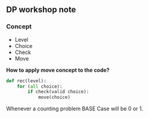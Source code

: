 ## DP workshop note

### Concept
- Level
- Choice 
- Check 
- Move


**How to apply move concept to the code?**

```python
def rec(level):
    for (all choice):
        if check(valid choice):
            move(choice)
```

Whenever a counting problem BASE Case will be 0 or 1.


